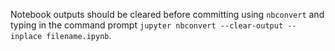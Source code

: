 Notebook outputs should be cleared before committing using `nbconvert` and typing in the command prompt `jupyter nbconvert --clear-output --inplace filename.ipynb`.

